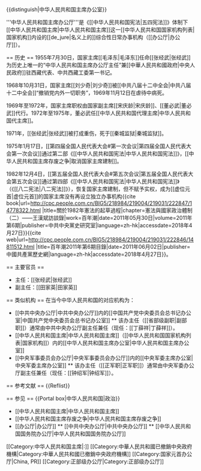 {{distinguish|中华人民共和国主席办公室}}

'''中华人民共和国主席办公厅'''是《[[中华人民共和国宪法|五四宪法]]》体制下[[中华人民共和国主席|中华人民共和国主席]]这一[[中华人民共和国国家机构列表|国家机构]]内设的[[de_jure|名义上的]]综合性日常办事机构（[[办公厅|办公厅]]）。

== 历史 ==
1955年7月30日，国家主席[[毛泽东|毛泽东]]任命[[张经武|张经武]]为历史上唯一的“中华人民共和国主席办公厅主任”兼[[中華人民共和國政府|中央人民政府]]驻西藏代表、中共西藏工委第一书记。

1968年10月31日，国家主席[[刘少奇|刘少奇]]被[[中共八届十二中全会|中共八届十二中全会]]“撤销党内外一切职务”，1969年11月12日在虐待中病死。

1969年至1972年，国家主席职权由国家副主席[[宋庆龄|宋庆龄]]、[[董必武|董必武]]代行。1972年至1975年，董必武任[[中华人民共和国代理主席|中华人民共和国代主席]]。

1971年，[[张经武|张经武]]被打成重伤，死于[[秦城监狱|秦城监狱]]。

1975年1月17日，[[第四届全国人民代表大会#第一次会议|第四届全国人民代表大会第一次会议]]通过第二部《[[中华人民共和国宪法|中华人民共和国宪法]]》，[[中华人民共和国主席存废之争|取消国家主席建制]]。

1982年12月4日，[[第五届全国人民代表大会#第五次会议|第五届全国人民代表大会第五次会议]]通过第四部《[[中华人民共和国宪法|中华人民共和国宪法]]》（《[[八二宪法|八二宪法]]》），恢复国家主席建制，但不赋予实权，成为[[虚位元首|虚位元首]]的国家主席没有再设立独立办事机构<ref>{{cite book|url=http://cpc.people.com.cn/BIG5/218984/219004/219031/222847/14778322.html |title=關於1982年憲法的起草過程|chapter=憲法與國家政治體制（二）——王漢斌訪談錄|work=百年潮|date=2011年05月30日|volume=2011年第6期|publisher=中共中央黨史研究室|language=zh-hk|accessdate=2018年4月27日}}</ref><ref>{{cite web|url=http://cpc.people.com.cn/BIG5/218984/219004/219031/222846/14811512.html |title=百年潮2011年第6期目錄|date=2011年06月02日|publisher=中國共產黨歷史網|language=zh-hk|accessdate=2018年4月27日}}</ref>。

== 主要官员 ==
* 主任：[[张经武|张经武]]
* 副主任：[[田家英|田家英]]

== 类似机构 ==
在当今中华人民共和国的对应机构为：
* [[中共中央办公厅|中共中央办公厅]]内的[[中国共产党中央委员会总书记办公室|中国共产党中央委员会总书记办公室]]
** 该办主任（[[省部级副职|副部职]]）通常由中共中央办公厅副主任兼任（现任：[[丁薛祥|丁薛祥]]）。
* [[中华人民共和国主席|中华人民共和国主席]]（[[中华人民共和国国家机构列表|国家机构]]）内的[[中华人民共和国主席办公室|中华人民共和国主席办公室]]
* [[中央军事委员会办公厅|中央军事委员会办公厅]]内的[[中央军委主席办公室|中央军委主席办公室]]
** 该办主任（[[正军职|正军职]]）通常由中央军委办公厅副主任兼任（现任：[[钟绍军|钟绍军]]）。

== 参考文献 ==
{{Reflist}}

== 参见 ==
{{Portal box|中华人民共和国|政治}}
* [[中华人民共和国主席|中华人民共和国主席]]
* [[中华人民共和国主席存废之争|中华人民共和国主席存废之争]]
* [[办公厅|办公厅]]
** [[中共中央办公厅|中共中央办公厅]]
** [[中华人民共和国国务院办公厅|中华人民共和国国务院办公厅]]

[[Category:中华人民共和国主席|:]]
[[Category:中華人民共和國已撤銷中央政府機構|Category:中華人民共和國已撤銷中央政府機構]]
[[Category:国家元首办公厅|China, PR]]
[[Category:正部级办公厅|Category:正部级办公厅]]
